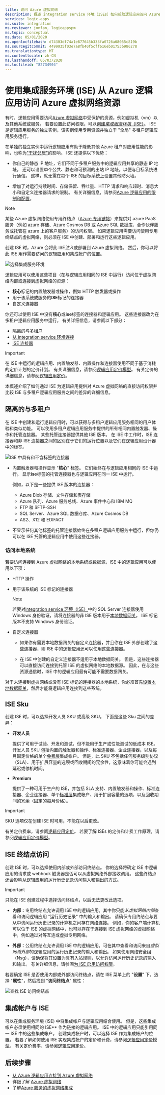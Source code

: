 ```yaml
---
title: 访问 Azure 虚拟网络
description: 概述 integration service 环境（ISEs）如何帮助逻辑应用访问 Azure 虚拟网络（Vnet）
services: logic-apps
ms.suite: integration
ms.reviewer: jonfan, logicappspm
ms.topic: conceptual
ms.date: 05/01/2020
ms.openlocfilehash: d74303df74a1e877645b333fa0726a68055c819b
ms.sourcegitcommit: 4499035f03e7a8fb40f5cff616eb01753b986278
ms.translationtype: MT
ms.contentlocale: zh-CN
ms.lasthandoff: 05/03/2020
ms.locfileid: "82734904"
---
```

# <a name="access-to-azure-virtual-network-resources-from-azure-logic-apps-by-using-integration-service-environments-ises"></a>使用集成服务环境 (ISE) 从 Azure 逻辑应用访问 Azure 虚拟网络资源

有时，逻辑应用需要访问[Azure 虚拟网络](../virtual-network/virtual-networks-overview.md)中受保护的资源，例如虚拟机（vm）以及其他系统或服务。 若要设置此访问权限，可以[创建*集成服务环境*（ISE）](../logic-apps/connect-virtual-network-vnet-isolated-environment.md)。 ISE 是逻辑应用服务的独立实例，该实例使用专用资源并独立于 "全局" 多租户逻辑应用服务运行。

在单独的独立实例中运行逻辑应用有助于降低其他 Azure 租户对应用性能的影响，也称为["干扰邻居"](https://en.wikipedia.org/wiki/Cloud_computing_issues#Performance_interference_and_noisy_neighbors)的影响。 ISE 还提供以下优势：

* 你自己的静态 IP 地址，它们不同于多租户服务中的逻辑应用共享的静态 IP 地址。 还可以设置单个公共、静态和可预测的出站 IP 地址，以便与目标系统进行通信。 这样，就无需在每个 ISE 的目标系统上设置其他防火墙。

* 增加了对运行持续时间、存储保留、吞吐量、HTTP 请求和响应超时、消息大小和自定义连接器请求的限制。 有关详细信息，请参阅[Azure 逻辑应用的限制和配置](logic-apps-limits-and-config.md)。

> [!NOTE]
> 某些 Azure 虚拟网络使用专用终结点（[Azure 专用链接](../private-link/private-link-overview.md)）来提供对 azure PaaS 服务（例如 azure 存储、Azure Cosmos DB 或 Azure SQL 数据库、合作伙伴服务或托管在 azure 上的客户服务）的访问权限。 如果逻辑应用需要访问使用专用终结点的虚拟网络，则必须在 ISE 中创建、部署和运行这些逻辑应用。

创建 ISE 时，Azure 会将此 ISE*注入*或部署到 Azure 虚拟网络。 然后，你可以将此 ISE 用作需要访问的逻辑应用和集成帐户的位置。

![选择集成服务环境](./media/connect-virtual-network-vnet-isolated-environment-overview/select-logic-app-integration-service-environment.png)

逻辑应用可以使用这些项目（在与逻辑应用相同的 ISE 中运行）访问位于虚拟网络内部或连接到虚拟网络的资源：

* **核心**标记的内置触发器或操作，例如 HTTP 触发器或操作
* 用于该系统或服务的**ISE**标记的连接器
* 自定义连接器

你还可以使用 ISE 中没有**核心**或**ise**标签的连接器和逻辑应用。 这些连接器改为在多租户逻辑应用服务中运行。 有关详细信息，请参阅以下部分：

* [隔离的与多租户](#difference)
* [从 integration service 环境连接](../connectors/apis-list.md#integration-service-environment)
* [ISE 连接器](../connectors/apis-list.md#ise-connectors)

> [!IMPORTANT]
> 在 ISE 中运行的逻辑应用、内置触发器、内置操作和连接器使用不同于基于消耗的定价计划的定价计划。 有关详细信息，请参阅[逻辑应用定价模型](../logic-apps/logic-apps-pricing.md#fixed-pricing)。 有关定价的详细信息，请参阅[逻辑应用定价](../logic-apps/logic-apps-pricing.md)。

本概述介绍了如何通过 ISE 为逻辑应用提供对 Azure 虚拟网络的直接访问权限并比较 ISE 与多租户逻辑应用服务之间的差异的详细信息。

<a name="difference"></a>

## <a name="isolated-versus-multi-tenant"></a>隔离的与多租户

在 ISE 中创建和运行逻辑应用时，可以获得与多租户逻辑应用服务相同的用户体验和类似功能。 可以使用多租户逻辑应用服务中提供的所有相同内置触发器、操作和托管连接器。 某些托管连接器提供其他 ISE 版本。 在 ISE 中工作时，ISE 连接器和非 ISE 连接器之间的区别在于它们的运行位置以及它们在逻辑应用设计器中的标签。

![ISE 中具有和不含标签的连接器](./media/connect-virtual-network-vnet-isolated-environment-overview/labeled-trigger-actions-integration-service-environment.png)

* 内置触发器和操作显示 "**核心**" 标签。 它们始终在与逻辑应用相同的 ISE 中运行。 显示**ise**标签的托管连接器也与逻辑应用在同一 ISE 中运行。

  例如，以下是一些提供 ISE 版本的连接器：

  * Azure Blob 存储、文件存储和表存储
  * Azure 队列、Azure 服务总线、Azure 事件中心和 IBM MQ
  * FTP 和 SFTP-SSH
  * SQL Server、Azure SQL 数据仓库、Azure Cosmos DB
  * AS2、X12 和 EDIFACT

* 不显示任何其他标签的托管连接器始终在多租户逻辑应用服务中运行，但你仍可以在 ISE 托管的逻辑应用中使用这些连接器。

<a name="on-premises"></a>

### <a name="access-to-on-premises-systems"></a>访问本地系统

若要访问连接到 Azure 虚拟网络的本地系统或数据源，ISE 中的逻辑应用可以使用以下项：

* HTTP 操作

* 用于该系统的 ISE 标记的连接器

  > [!NOTE]
  > 若要对[integration service 环境（ISE）](../logic-apps/connect-virtual-network-vnet-isolated-environment-overview.md)中的 SQL Server 连接器使用 Windows 身份验证，请将连接器的非 ISE 版本用于[本地数据网关](../logic-apps/logic-apps-gateway-install.md)。 ISE 标记版本不支持 Windows 身份验证。

* 自定义连接器

  * 如果你有需要本地数据网关的自定义连接器，并且你在 ISE 外部创建了这些连接器，则 ISE 中的逻辑应用还可以使用这些连接器。

  * 在 ISE 中创建的自定义连接器不适用于本地数据网关。 但是，这些连接器可以直接访问连接到托管 ISE 的虚拟网络的本地数据源。 因此，在与这些资源通信时，ISE 中的逻辑应用最有可能不需要数据网关。

对于未连接到虚拟网络或没有 ISE 标记的连接器的本地系统，你必须首先[设置本地数据网关](../logic-apps/logic-apps-gateway-install.md)，然后才能将逻辑应用连接到这些系统。

<a name="ise-level"></a>

## <a name="ise-skus"></a>ISE Sku

创建 ISE 时，可以选择开发人员 SKU 或高级 SKU。 下面是这些 Sku 之间的差异：

* **开发人员**

  提供了可用于试验、开发和测试，但不能用于生产或性能测试的低成本 ISE。 开发人员 SKU 包括内置的触发器和操作、标准连接器、企业连接器，以及每月固定价格的单个[免费层](../logic-apps/logic-apps-limits-and-config.md#artifact-number-limits)集成帐户。 但是，此 SKU 不包括任何服务级别协议（SLA）、用于扩展容量的选项或回收期间的冗余性，这意味着你可能会遇到延迟或停机时间。

* **Premium**

  提供了一种可用于生产的 ISE，并包括 SLA 支持、内置触发器和操作、标准连接器、企业连接器、单个[标准层](../logic-apps/logic-apps-limits-and-config.md#artifact-number-limits)集成帐户、用于扩展容量的选项，以及回收期间的冗余（固定的每月价格）。

> [!IMPORTANT]
> SKU 选项仅在创建 ISE 时可用，不能在以后更改。

有关定价费率，请参阅[逻辑应用定价](https://azure.microsoft.com/pricing/details/logic-apps/)。 若要了解 ISEs 的定价和计费工作原理，请参阅[逻辑应用定价模型](../logic-apps/logic-apps-pricing.md#fixed-pricing)。

<a name="endpoint-access"></a>

## <a name="ise-endpoint-access"></a>ISE 终结点访问

创建 ISE 时，可以选择使用内部或外部访问终结点。 你的选择将确定 ISE 中逻辑应用的请求或 webhook 触发器是否可以从虚拟网络外部接收调用。 这些终结点还会影响从逻辑应用的运行历史记录访问输入和输出的方式。

> [!IMPORTANT]
> 只能在 ISE 创建过程中选择访问终结点，以后无法更改此选项。

* **内部**：专用终结点允许调用 ISE 中的逻辑应用，其中你只能*从虚拟网络内部*查看和访问逻辑应用 "运行历史记录" 中的输入和输出。 请确保专用终结点与要从中访问运行历史记录的计算机之间存在网络连接。 例如，你的客户端计算机可以位于 ISE 的虚拟网络中，也可以存在于连接到 ISE 虚拟网络的虚拟网络中，例如通过对等互连或虚拟专用网络。

* **外部**：公用终结点允许调用 ISE 中的逻辑应用，可在其中查看和访问来自*虚拟网络外部*的逻辑应用的运行历史记录的输入和输出。 如果使用网络安全组（Nsg），请确保将其设置为具有入站规则，以允许访问运行历史记录的输入和输出。 有关详细信息，请参阅[为 ISE 启用访问权限](../logic-apps/connect-virtual-network-vnet-isolated-environment.md#enable-access)。

若要确定 ISE 是否使用内部或外部访问终结点，请在 ISE 菜单上的 "**设置**" 下，选择 "**属性**"，然后找到 "**访问终结点**" 属性：

![查找 ISE 访问终结点](./media/connect-virtual-network-vnet-isolated-environment-overview/find-ise-access-endpoint.png)

<a name="create-integration-account-environment"></a>

## <a name="integration-accounts-with-ise"></a>集成帐户与 ISE

可以在集成服务环境 (ISE) 中将集成帐户与逻辑应用结合使用。 但是，这些集成帐户必须使用相同的 ISE** 作为链接的逻辑应用。 ISE 中的逻辑应用只能引用同一 ISE 中的这些集成帐户。 创建集成帐户时，可以选择 ISE 作为集成帐户的位置。 若要了解如何使用 ISE 实现集成帐户的定价和计费，请参阅[逻辑应用定价模型](../logic-apps/logic-apps-pricing.md#fixed-pricing)。 有关定价费率，请参阅[逻辑应用定价](https://azure.microsoft.com/pricing/details/logic-apps/)。

## <a name="next-steps"></a>后续步骤

* [从 Azure 逻辑应用连接到 Azure 虚拟网络](../logic-apps/connect-virtual-network-vnet-isolated-environment.md)
* 详细了解 [Azure 虚拟网络](../virtual-network/virtual-networks-overview.md)
* 了解[Azure 服务的虚拟网络集成](../virtual-network/virtual-network-for-azure-services.md)
